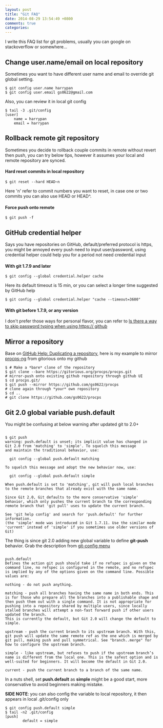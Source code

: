 ```yaml
---
layout: post
title: "Git FAQ"
date: 2014-08-29 13:54:49 +0800
comments: true
categories: 
---
```


I write this FAQ list for git problems, usually you can google on stackoverflow or somewhere...

## Change user.name/email on local repository
Sometimes you want to have different user name and email to override git global setting.

    $ git config user.name harrypan
    $ git config user.email gs0622@gmail.com

Also, you can review it in local git config

    $ tail -3 .git/config
    [user]
        name = harrypan
        email = harrypan

## Rollback remote git repository
Sometimes you decide to rollback couple commits in remote without revert then push, you can try below tips, however it assumes your local and remote repository are synced.
#### Hard reset commits in local repository
    $ git reset --hard HEAD~n
Here 'n' refer to commit numbers you want to reset, in case one or two commits you can also use HEAD or HEAD^.
#### Force push onto remote
    $ git push -f

## GitHub credential helper
Says you have repositories on GitHub, default/preferred protocol is https, you might be annoyed every push need to input user/password, using credential helper could help you for a period not need credential input

#### With git 1.7.9 and later
    $ git config --global credential.helper cache
Here its default timeout is 15 min, or you can select a longer time suggested by GitHub help

    $ git config --global credential.helper "cache --timeout=3600"

#### With git before 1.7.9, or any version
I don't prefer those ways for personal flavor, you can refer to [Is there a way to skip password typing when using https:// github](http://stackoverflow.com/questions/5343068/is-there-a-way-to-skip-password-typing-when-using-https-github)

## Mirror a repository
Base on [GitHub Help: Duplicating a repository](https://help.github.com/articles/duplicating-a-repository), here is my example to mirror [procps-ng](https://gitorious.org/procps) from gitorious onto my github

    $ # Make a *bare* clone of the repository
    $ git clone --bare https://gitorious.org/procps/procps.git
    # mirror-push onto existing github repository through github UI
    $ cd procps.git/
    $ git push --mirror https://github.com/gs0622/procps
    # clone again through *your* own repository
    $ cd ..
    # git clone https://github.com/gs0622/procps

## Git 2.0 global variable push.default
You might be confusing at below warning after updated git to 2.0+
<pre><code>
$ git push
warning: push.default is unset; its implicit value has changed in
Git 2.0 from 'matching' to 'simple'. To squelch this message
and maintain the traditional behavior, use:

  git config --global push.default matching

To squelch this message and adopt the new behavior now, use:

  git config --global push.default simple

When push.default is set to 'matching', git will push local branches
to the remote branches that already exist with the same name.

Since Git 2.0, Git defaults to the more conservative 'simple'
behavior, which only pushes the current branch to the corresponding
remote branch that 'git pull' uses to update the current branch.

See 'git help config' and search for 'push.default' for further information.
(the 'simple' mode was introduced in Git 1.7.11. Use the similar mode
'current' instead of 'simple' if you sometimes use older versions of Git)
</code></pre>
The thing is since git 2.0 adding new global variable to define **git-push**  behavior.
Grab the description from [git-config menu](https://www.kernel.org/pub/software/scm/git/docs/git-config.html)
<pre><code>
push.default
Defines the action git push should take if no refspec is given on the command line, no refspec is configured in the remote, and no refspec is implied by any of the options given on the command line. Possible values are:

nothing - do not push anything.

matching - push all branches having the same name in both ends. This is for those who prepare all the branches into a publishable shape and then push them out with a single command. It is not appropriate for pushing into a repository shared by multiple users, since locally stalled branches will attempt a non-fast forward push if other users updated the branch. 
This is currently the default, but Git 2.0 will change the default to simple.

upstream - push the current branch to its upstream branch. With this, git push will update the same remote ref as the one which is merged by git pull, making push and pull symmetrical. See "branch.<name>.merge" for how to configure the upstream branch.

simple - like upstream, but refuses to push if the upstream branch’s name is different from the local one. This is the safest option and is well-suited for beginners. It will become the default in Git 2.0.

current - push the current branch to a branch of the same name.
</code></pre>
In a nuts shell, set **push.default** as **simple** might be a good start, more conservative to avoid beginners making mistake.

**SIDE NOTE**: you can also config the variable to local repository, it then appears in local .git/config only

    $ git config push.default simple
    $ tail -n2 .git/config
    [push]
            default = simple

